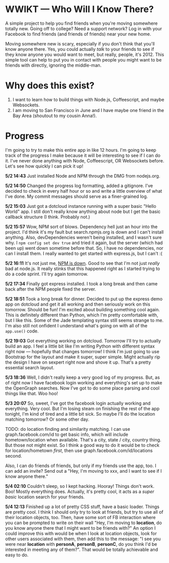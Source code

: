 # WWIKT — Who Will I Know There?

A simple project to help you find friends when you're moving somewhere totally new. Going off to college? Need a support network? Log in with your Facebook to find friends (and friends of friends) near your new home.

Moving somewhere new is scary, especially if you don't think that you'll know anyone there.
Yes, you could actually *talk* to your friends to see if they know anyone you would want to meet, but really, people, it's 2012.
This simple tool can help to put you in contact with people you might want to be friends with directly, ignoring the middle-man.

# Why does this exist?

1. I want to learn how to build things with Node.js, Coffeescript, and maybe Websockets.
2. I am moving to San Francisco in June and I have maybe one friend in the Bay Area (shoutout to my cousin Anna!).

# Progress

I'm going to try to make this entire app in like 12 hours. I'm going to keep track of the progress I make because it will be interesting to see if I can do it. I've never done anything with Node, Coffeescript, OR Websockets before. Let's see how quickly I can pick it up!

**5/2 14:43** Just installed Node and NPM through the DMG from nodejs.org.

**5/2 14:50** Changed the progress log formatting, added a gitignore. I've decided to check in every half hour or so and write a little overview of what I've done. My commit messages should serve as a finer-grained log.

**5/2 15:03** Just got a dotcloud instance running with a super basic "Hello World" app. I still don't really know anything about node but I get the basic callback structure (I think. Probably not.)

**5/2 15:57** Wow, NPM sort of blows. Dependency hell just an hour into the project. I'd think it's my fault but search.npmjs.org is down and I can't install anything. Also, devDependencies weren't being installed, and I wasn't sure why. I `npm config set dev true` and tried it again, but the server (which had been up) went down sometime before that. So, I have no dependencies, nor can I install them. I really wanted to get started with express.js, but I can't :(

**5/2 16:11** It's not just me, [NPM is down](https://github.com/isaacs/npm/issues/2409). Good to see that I'm not just *really* bad at node.js. It really stinks that this happened right as I started trying to do a code sprint. I'll try again tomorrow.

**5/2 17:34** Finally got express installed. I took a long break and then came back after the NPM people fixed the server.

**5/2 18:51** Took a long break for dinner. Decided to put up the express demo app on dotcloud and get it all working and then seriously work on this tomorrow. Should be fun! I'm excited about building something cool again. This is definitely different than Python, which I'm pretty comfortable with, but I like this. Some of the Jade templating syntax still seems strange to me. I'm also still not onfident I understand what's going on with all of the `app.use()` code.

**5/2 19:03** Got everything working on dotcloud. Tomorrow I'll try to actually build an app. I feel a little bit like I'm writing Python with different syntax right now — hopefully that changes tomorrow! I think I'm just going to use Bootstrap for the layout and make it super, super simple. Might actually rip the design I have on sexpert right now and shove it up. That's a pretty essential search layout.

**5/3 18:36** Well, I didn't really keep a very good log of my progress. But, as of right now I have facebook login working and everything's set up to make the OpenGraph searches. Now I've got to do some place parsing and cool things like that. Woo hoo!

**5/3 20:07** So, sweet, I've got the facebook login actually working and everything. Very cool. But I'm losing steam on finishing the rest of the app tonight, I'm kind of tired and a little bit sick. So maybe I'll do the location matching tomorrow? Or some other day.

TODO: do location finding and similarity matching. I can use graph.facebook.com/id to get basic info, which will include hometown/location when available. That's a city, state / city, country thing. But those not might exist. So I think a good way to do it would be to check for location/hometown *first*, then use graph.facebook.com/id/locations second.

Also, I can do friends of friends, but only if my friends use the app, too. I can add an invite? Send out a "Hey, I'm moving to xxx, and I want to see if I know anyone there."

**5/4 02:10** Couldn't sleep, so I kept hacking. Hooray! Things don't work. Boo! Mostly everything does. Actually, it's pretty cool, it acts as a _super basic_ location search for your friends.

**5/4 12:13** Finished up a lot of pretty CSS stuff, have a basic loader. Things are pretty cool. I think I should only try to look at friends, but try to use all of their location objects, too. Then, have some sort of FB interaction where you can be prompted to write on their wall "Hey, I'm moving to __location__, do you know anyone there that I might want to be friends with?" An option I could improve this with would be when I look at location objects, look for other users associated with them, then add this to the message: "I see you were near __location__ with __personA__, __personB__, __personC__, do you think I'd be interested in meeting any of them?". That would be totally achievable and easy to do.
